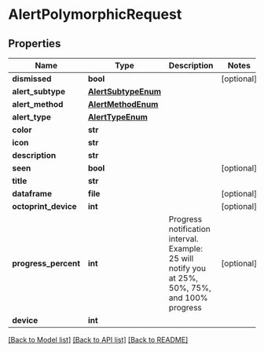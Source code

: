 # AlertPolymorphicRequest

## Properties
Name | Type | Description | Notes
------------ | ------------- | ------------- | -------------
**dismissed** | **bool** |  | [optional] 
**alert_subtype** | [**AlertSubtypeEnum**](AlertSubtypeEnum.md) |  | 
**alert_method** | [**AlertMethodEnum**](AlertMethodEnum.md) |  | 
**alert_type** | [**AlertTypeEnum**](AlertTypeEnum.md) |  | 
**color** | **str** |  | 
**icon** | **str** |  | 
**description** | **str** |  | 
**seen** | **bool** |  | [optional] 
**title** | **str** |  | 
**dataframe** | **file** |  | [optional] 
**octoprint_device** | **int** |  | [optional] 
**progress_percent** | **int** | Progress notification interval. Example: 25 will notify you at 25%, 50%, 75%, and 100% progress | [optional] 
**device** | **int** |  | 

[[Back to Model list]](../README.md#documentation-for-models) [[Back to API list]](../README.md#documentation-for-api-endpoints) [[Back to README]](../README.md)


